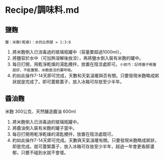 # Recipe/調味料.md

## 鹽麴 
    鹽：米麴(乾燥)：水的比例是 = 1:3:6
   1. 將米麴倒入已消毒過的玻璃瓶罐中（容量要超過1000ml）。
   2. 將鹽容於水中（可加熱溶解後放涼），再將鹽水倒入裝有米麴的罐中。
   3. 每日打開，用乾淨乾燥的湯匙攪拌，放置在陰涼處即可。``小技巧：記得蓋子輕蓋就好，不能蓋緊，米麴是活的要呼吸。``
   4. 約如此操作7-14天即可完成，天數和天氣溫暖與否有關。只要發現米麴略成粥狀就是完成了。即可蓋緊蓋子，放入冰箱可存放至少半年。
## 醬油麴
 米麴 300公克、天然釀造醬油 600ml
  1. 將米麴倒入已消毒過的玻璃瓶罐中。
  2. 將醬油倒入裝有米麴的罐子當中。
  3. 每日打開用乾淨乾燥的湯匙攪拌，放置在陰涼處既可。
  4. 約如此操作7-14天即可完成。天數與天氣溫暖有關。只要發現米麴略成粥狀，即是完成。就可蓋緊蓋子，放入冰箱可存放至少半年，超過一年會更香醇濃郁，只要不碰到水就不會壞。